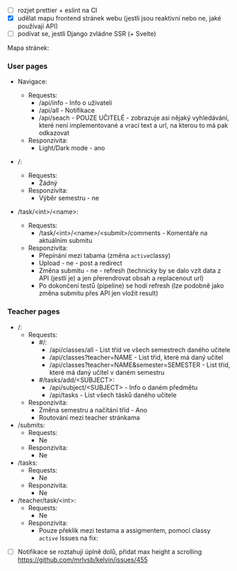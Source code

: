 - [ ] rozjet prettier + eslint na CI
- [x] udělat mapu frontend stránek webu (jestli jsou reaktivní nebo ne, jaké používají API)
- [ ] podívat se, jestli Django zvládne SSR (+ Svelte)

Mapa stránek:
### User pages
- Navigace:
    - Requests:
        - /api/info - Info o uživateli
        - /api/all - Notifikace
        - /api/seach - POUZE UČITELÉ - zobrazuje asi nějaký vyhledávání, které není implementované a vrací text a url, na kterou to má pak odkazovat
    - Responzivita:
        - Light/Dark mode - ano

- /:
    - Requests:
        - Žádný
    - Responzivita:
        - Výběr semestru - ne
- /task/\<int\>/\<name\>:
    - Requests:
        - /task/\<int\>/\<name\>/\<submit\>/comments - Komentáře na aktuálním submitu
    - Responzivita:
        - Přepínání mezi tabama (změna `active`classy)
        - Upload - ne - post a redirect
        - Změna submitu - ne - refresh (technicky by se dalo vzít data z API (jestli je) a jen přerendrovat obsah a replacenout url)
        - Po dokončení testů (pipeline) se hodí refresh (lze podobně jako změna submitu přes API jen vložit result)

### Teacher pages
- /:
    - Requests:
        - #/:
            - /api/classes/all - List tříd ve všech semestrech daného učitele
            - /api/classes?teacher=NAME - List třid, které má daný učitel
            - /api/classes?teacher=NAME&semester=SEMESTER - List tříd, které má daný učitel v daném semestru
        - #/tasks/add/\<SUBJECT\>:
            - /api/subject/\<SUBJECT\> - Info o daném předmětu
            - /api/tasks - List všech tásků daného učitele
    - Responzivita:
        - Změna semestru a načítání tříd - Ano
        - Routování mezi teacher stránkama
- /submits:
    - Requests:
        - Ne
    - Responzivita:
        - Ne
- /tasks:
    - Requests:
        - Ne
    - Responzivita:
        - Ne
- /teacher/task/\<int\>:
    - Requests:
        - Ne
    - Responzivita:
        - Pouze překlik mezi testama a assigmentem, pomocí classy `active`
Issues na fix:
- [ ] Notifikace se roztahují úplně dolů, přidat max height a scrolling https://github.com/mrlvsb/kelvin/issues/455
